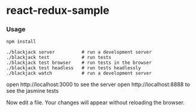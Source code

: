 react-redux-sample
=====================

### Usage

```
npm install

./blackjack server          # run a development server
./blackjack test            # run tests
./blackjack test browser    # run tests in the browser
./blackjack test headless   # run tests headlessly
./blackjack watch           # run a development server

```

open http://localhost:3000 to see the server
open http://localhost:8888 to see the jasmine tests

Now edit a file. Your changes will appear without reloading the browser.